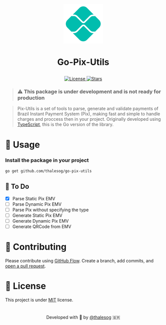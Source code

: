 <p align="center"><img alt="pix-utils" src="./assets/logo-pix.png" width="128px" /></p>

# <p align="center">Go-Pix-Utils<p>

<p align="center">
  <a
    href="https://github.com/thalesog/go-pix-utils/blob/master/LICENSE"
    target="blank"
  >
    <img
      src="https://img.shields.io/github/license/thalesog/go-pix-utils?style=for-the-badge&color=blueviolet"
      alt="License"
    />
  </a>
  <a href="https://github.com/thalesog/go-pix-utils/stargazers" target="blank">
    <img
      src="https://img.shields.io/github/stars/thalesog/go-pix-utils?style=for-the-badge&color=blueviolet"
      alt="Stars"
    />
  </a>
</p>

> ### ⚠️ This package is under development and is not ready for production

> Pix-Utils is a set of tools to parse, generate and validate payments of Brazil Instant Payment System (Pix), making fast and simple to handle charges and proccess then in your project. Originally developed using [TypeScript](https://github.com/thalesog/pix-utils), this is the Go version of the library.

# 🚀 Usage

### Install the package in your project

```sh
go get github.com/thalesog/go-pix-utils
```

## 📍 To Do

- [x] Parse Static Pix EMV
- [ ] Parse Dynamic Pix EMV
- [ ] Parse Pix without specifying the type
- [ ] Generate Static Pix EMV
- [ ] Generate Dynamic Pix EMV
- [ ] Generate QRCode from EMV

# 🍰 Contributing

Please contribute using [GitHub Flow](https://guides.github.com/introduction/flow). Create a branch, add commits, and [open a pull request](https://github.com/thalesog/go-pix-utils/compare).

# 📝 License

This project is under [MIT](https://github.com/thalesog/go-pix-utils/blob/master/LICENSE) license.

#

<p align="center">
 Developed with 💚 by <a href="https://github.com/thalesog">@thalesog</a> 🇧🇷
</p>
